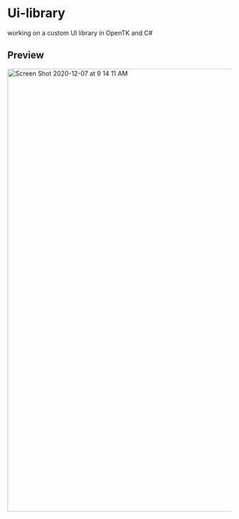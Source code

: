# Ui-library
working on a custom UI library in OpenTK and C#

## Preview
<img width="994" alt="Screen Shot 2020-12-07 at 9 14 11 AM" src="https://user-images.githubusercontent.com/56200546/101361108-9279a080-386c-11eb-83dd-50b456b9350b.png">
